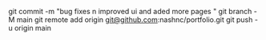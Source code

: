 
git commit -m "bug fixes n improved ui and aded more pages "
git branch -M main
git remote add origin git@github.com:nashnc/portfolio.git
git push -u origin main
